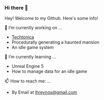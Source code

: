 ### Hi there 👋

<!--
**Kpable/Kpable** is a ✨ _special_ ✨ repository because its `README.md` (this file) appears on your GitHub profile.

Here are some ideas to get you started:

- 🔭 I’m currently working on ...
- 🌱 I’m currently learning ...
- 👯 I’m looking to collaborate on ...
- 🤔 I’m looking for help with ...
- 💬 Ask me about ...
- 📫 How to reach me: ...
- 😄 Pronouns: ...
- ⚡ Fun fact: ...
-->

Hey! Welcome to my Github. Here's some info!

🔭 I’m currently working on ...

  -  [Techtonica](https://store.steampowered.com/app/1457320/Techtonica/)
  -  Procedurally generating a haunted mansion
  -  An idle game system
  
🌱 I’m currently learning ...

  - Unreal Engine 5
  - How to manage data for an idle game

📫 How to reach me: ...
  
  - By Email at lhreynos@gmail.com
